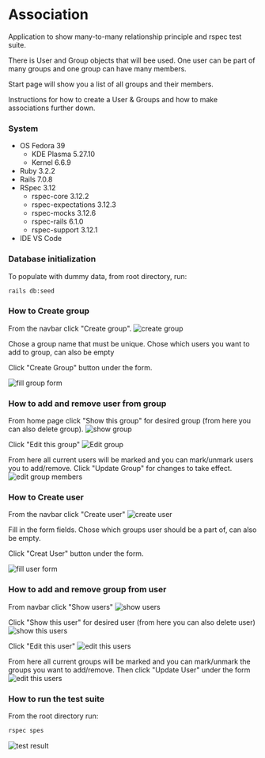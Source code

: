# Association 

Application to show many-to-many relationship principle and rspec test suite.

There is User and Group objects that will bee used. One user can be part of many groups and one group can have many members.

Start page will show you a list of all groups and their members.

Instructions for how to create a User & Groups and how to make associations further down.

### System

- OS Fedora 39
    - KDE Plasma 5.27.10
    - Kernel 6.6.9
- Ruby 3.2.2
- Rails 7.0.8
- RSpec 3.12
    - rspec-core 3.12.2
    - rspec-expectations 3.12.3
    - rspec-mocks 3.12.6
    - rspec-rails 6.1.0
    - rspec-support 3.12.1
- IDE VS Code

### Database initialization

To populate with dummy data, from root directory, run:
```bash
rails db:seed
```

### How to Create group

From the navbar click "Create group".
![create group](app/assets/images/create_group_button_navbar.png)

Chose a group name that must be unique.
Chose which users you want to add to group, can also be empty

Click "Create Group" button under the form.

![fill group form](app/assets/images/fill_in_group_form_and_click_create.png)

### How to add and remove user from group

From home page click "Show this group" for desired group (from here you can also delete group).
![show group](app/assets/images/show_group_button.png)

Click "Edit this group"
![Edit group](app/assets/images/edit_this_group_button.png)

From here all current users will be marked and you can mark/unmark users you to add/remove.
Click "Update Group" for changes to take effect.
![edit group members](app/assets/images/edit_group_members_and_click_update_group.png)

### How to Create user

From the navbar click "Create user"
![create user](app/assets/images/create_user_button_navbar.png)

Fill in the form fields.
Chose which groups user should be a part of, can also be empty.

Click "Creat User" button under the form.

![fill user form](app/assets/images/fill_in_user_form_and_click_create.png)

### How to add and remove group from user

From navbar click "Show users"
![show users](app/assets/images/show_user_button_navbar.png)

Click "Show this user" for desired user (from here you can also delete user)
![show this users](app/assets/images/show_this_user.png)

Click "Edit this user"
![edit this users](app/assets/images/edit_this_user_button.png)

From here all current groups will be marked and you can mark/unmark the groups you want to add/remove.
Then click "Update User" under the form
![edit this users](app/assets/images/edit_this_user_button.png)



### How to run the test suite

From the root directory run:
```bash
rspec spes
```
![test result](app/assets/images/test_result.png)